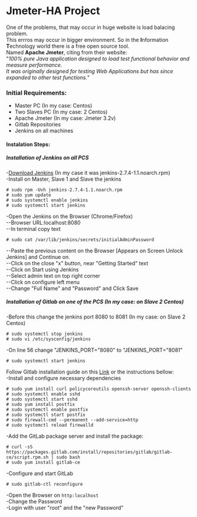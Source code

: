 <h1>Jmeter-HA Project</h1>

One of the problems, that may occur in huge website is load balacing problem.<br> This errros may occur in bigger environment.
So in the <b>I</b>nformation <b>T</b>echnology world there is a free open source tool.<br>
Named <b>Apache Jmeter</b>, citing from their website: <br>"<i>100% pure Java application designed to load test functional behavior and measure performance.<br> 
It was originally designed for testing Web Applications but has since expanded to other test functions.</i>"<br>

<h3>Initial Requirements:</h3>
<ul>
<li>Master PC (In my case: Centos)<br></li>
<li>Two Slaves PC (In my case: 2 Centos)<br></li>
<li>Apache Jmeter (In my case: Jmeter 3.2v)<br></li>
<li>Gitlab Repositories<br></li>
<li>Jenkins on all machines<br></li>
</ul>

<h4>Instalation Steps:</h4>

<h5>Installation of Jenkins on all PCS</h5>
-<a href="https://jenkins.io/download/">Download Jenkins</a> (In my case it was jenkins-2.7.4-1.1.noarch.rpm)<br>
-Install on Master, Slave 1 and Slave the jenkins<br>
    
```
# sudo rpm -Uvh jenkins-2.7.4-1.1.noarch.rpm
# sudo yum update
# sudo systemctl enable jenkins
# sudo systemctl start jenkins
```
-Open the Jenkins on the Browser (Chrome/Firefox)<br>
--Browser URL:localhost:8080<br>
--In terminal copy text<br>
```
# sudo cat /var/lib/jenkins/secrets/initialAdminPassword
```
--Paste the previous content on the Browser [Appears on Screen Unlock Jenkins] and Continue on.</br>
--Click on the close "x" button, near "Getting Started" text</br>
--Click on Start using Jenkins</br>
--Select admin text on top right corner</br>
--Click on configure left menu</br>
--Change "Full Name" and "Password" and Click Save</br>

<h5>Installation of Gitlab on one of the PCS (In my case: on Slave 2 Centos)</br></h5>
-Before this change the jenkins port 8080 to 8081 (In my case: on Slave 2 Centos)</br>

```
# sudo systemctl stop jenkins
# sudo vi /etc/sysconfig/jenkins
```

-On line 56 change "JENKINS_PORT="8080" to "JENKINS_PORT="8081"</li>
```
# sudo systemctl start jenkins
```
Follow Gitlab installation guide on this <a href="https://about.gitlab.com/installation/#centos">Link</a> or the instructions bellow:</br>
-Install and configure necessary dependencies</br>
```
# sudo yum install curl policycoreutils openssh-server openssh-clients
# sudo systemctl enable sshd
# sudo systemctl start sshd
# sudo yum install postfix
# sudo systemctl enable postfix
# sudo systemctl start postfix
# sudo firewall-cmd --permanent --add-service=http
# sudo systemctl reload firewalld
```
-Add the GitLab package server and install the package:</br>
```
# curl -sS https://packages.gitlab.com/install/repositories/gitlab/gitlab-ce/script.rpm.sh | sudo bash
# sudo yum install gitlab-ce
```
-Configure and start GitLab</br>
```
# sudo gitlab-ctl reconfigure
```
-Open the Browser on `http:localhost`</br>
-Change the Password</br>
-Login with user "root" and the "new Password"</br>

